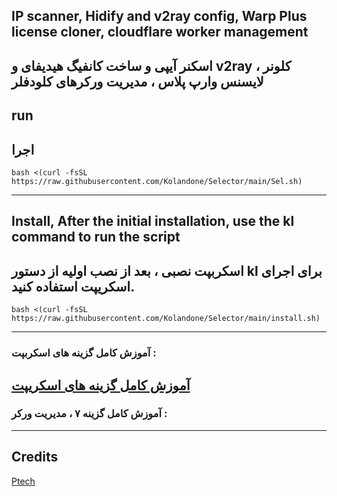 ##  IP scanner, Hidify and v2ray config, Warp Plus license cloner, cloudflare worker management

## اسکنر آیپی و ساخت کانفیگ هیدیفای و v2ray ، کلونر لایسنس وارپ پلاس ، مدیریت ورکرهای کلودفلر



##  run
## اجرا

```
bash <(curl -fsSL https://raw.githubusercontent.com/Kolandone/Selector/main/Sel.sh)
```
---
## Install, After the initial installation, use the kl command to run the script
## اسکربپت نصبی ، بعد از نصب اولیه از دستور kl برای اجرای اسکریپت استفاده کنید.

```
bash <(curl -fsSL https://raw.githubusercontent.com/Kolandone/Selector/main/install.sh)
```
---
### آموزش کامل گزینه های اسکربپت :

[آموزش کامل گزینه های اسکریپت](https://youtu.be/YWvv-ChtIXQ?si=XYjMQqxWWQfdzVcq)
---
### آموزش کامل گزینه ۷ ، مدیریت ورکر :


---
## Credits 
[Ptech](https://github.com/Ptechgithub)
